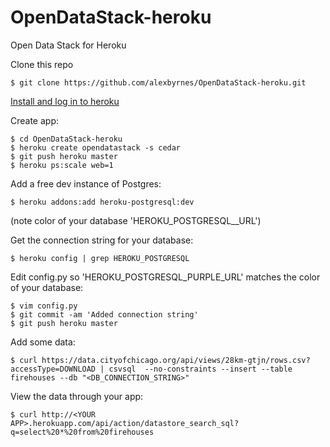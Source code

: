 OpenDataStack-heroku
====================

Open Data Stack for Heroku

Clone this repo

    $ git clone https://github.com/alexbyrnes/OpenDataStack-heroku.git
  
[Install and log in to heroku](https://devcenter.heroku.com/articles/quickstart)

Create app:

    $ cd OpenDataStack-heroku
    $ heroku create opendatastack -s cedar
    $ git push heroku master
    $ heroku ps:scale web=1

Add a free dev instance of Postgres:

    $ heroku addons:add heroku-postgresql:dev

(note color of your database 'HEROKU_POSTGRESQL_<COLOR>_URL')

Get the connection string for your database:

    $ heroku config | grep HEROKU_POSTGRESQL

Edit config.py so 'HEROKU_POSTGRESQL_PURPLE_URL' matches the color of your database:

    $ vim config.py
    $ git commit -am 'Added connection string'
    $ git push heroku master
    
Add some data:

    $ curl https://data.cityofchicago.org/api/views/28km-gtjn/rows.csv?accessType=DOWNLOAD | csvsql  --no-constraints --insert --table firehouses --db "<DB_CONNECTION_STRING>"

View the data through your app:

    $ curl http://<YOUR APP>.herokuapp.com/api/action/datastore_search_sql?q=select%20*%20from%20firehouses  


    

